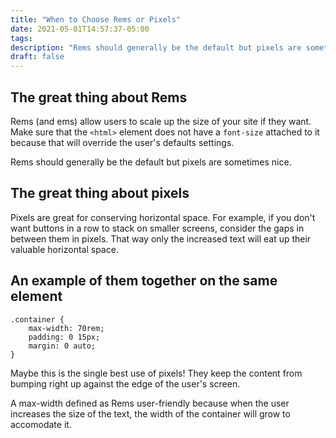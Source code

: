 ```yaml
---
title: "When to Choose Rems or Pixels"
date: 2021-05-01T14:57:37-05:00
tags: 
description: "Rems should generally be the default but pixels are sometimes nice."
draft: false
---
```


## The great thing about Rems

Rems (and ems) allow users to scale up the size of your site if they want.  Make sure that the `<html>` element does not have a `font-size` attached to it because that will override the user's defaults settings.

Rems should generally be the default but pixels are sometimes nice.

## The great thing about pixels

Pixels are great for conserving horizontal space.  For example, if you don't want buttons in a row to stack on smaller screens, consider the gaps in between them in pixels.  That way only the increased text will eat up their valuable horizontal space.

## An example of them together on the same element

```
.container {
    max-width: 70rem;
    padding: 0 15px;
    margin: 0 auto;
}
```

Maybe this is the single best use of pixels!  They keep the content from bumping right up against the edge of the user's screen.  

A max-width defined as Rems user-friendly because when the user increases the size of the text, the width of the container will grow to accomodate it.